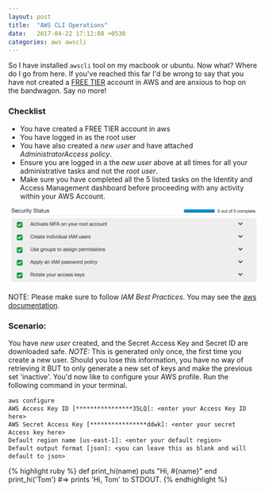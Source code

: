 ```yaml
---
layout: post
title:  "AWS CLI Operations"
date:   2017-04-22 17:12:08 +0530
categories: aws awscli
---
```


So I have installed `awscli` tool on my macbook or ubuntu. Now what? Where do I go from here. If you've reached this far I'd be wrong to say that you have not created a [FREE TIER](https://aws.amazon.com/free/) account in AWS and are anxious to hop on the bandwagon. Say no more!

### Checklist
* You have created a FREE TIER account in aws
* You have logged in as the root user
* You have also created a _new user_ and have attached _AdministratorAccess policy_.
* Ensure you are logged in a the _new user_ above at all times for all your administrative tasks and not the _root user_.
* Make sure you have completed all the 5 listed tasks on the Identity and Access Management dashboard before proceeding with any activity within your AWS Account.

<img src="/assets/img/iam-todo.png">

NOTE: Please make sure to follow _IAM Best Practices_. You may see the [aws  documentation](https://docs.aws.amazon.com/IAM/latest/UserGuide/best-practices.html#create-iam-users).

### Scenario:
You have _new user_ created, and the Secret Access Key and Secret ID are downloaded safe. *NOTE:* This is generated only once, the first time you create a new user. Should you lose this information, you have no way of retrieving it BUT to only generate a new set of keys and make the previous set 'inactive'. You'd now like to configure your AWS profile. Run the following command in your terminal.

```shell
aws configure
AWS Access Key ID [****************35LQ]: <enter your Access Key ID here>
AWS Secret Access Key [****************ddwk]: <enter your secret Access key here>
Default region name [us-east-1]: <enter your default region>
Default output format [json]: <you can leave this as blank and will default to json>
```



{% highlight ruby %}
def print_hi(name)
  puts "Hi, #{name}"
end
print_hi('Tom')
#=> prints 'Hi, Tom' to STDOUT.
{% endhighlight %}
